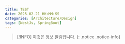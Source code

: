 ```yaml
---
title: TEST
date: 2025-02-21 HH:MM:SS
categories: [Architecture/Design]
tags: [NestJs, SpringBoot]     
---
```


> [!INFO]
> 이것은 정보 알림입니다.
{: .notice .notice-info}
